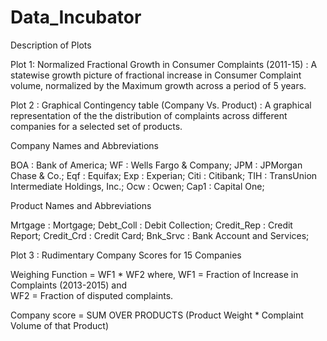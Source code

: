 # Data_Incubator
Description of Plots

Plot 1: Normalized Fractional Growth in Consumer Complaints (2011-15) : A statewise growth picture of fractional increase in Consumer Complaint volume, normalized by the Maximum growth across a period of 5 years.

Plot 2 : Graphical Contingency table (Company Vs. Product) : A graphical representation of the the distribution of complaints across different companies for a selected set of products. 

Company Names and Abbreviations

BOA : Bank of America; 
WF : Wells Fargo & Company; 
JPM : JPMorgan Chase & Co.; 
Eqf : Equifax; 
Exp : Experian; 
Citi : Citibank; 
TIH : TransUnion Intermediate Holdings, Inc.; 
Ocw : Ocwen; 
Cap1 : Capital One; 

Product Names and Abbreviations

Mrtgage : Mortgage; 
Debt_Coll : Debit Collection; 
Credit_Rep : Credit Report; 
Credit_Crd : Credit Card; 
Bnk_Srvc : Bank Account and Services; 

Plot 3 : Rudimentary Company Scores for 15 Companies 

Weighing Function = WF1 * WF2         where, 
WF1 = Fraction of Increase in Complaints (2013-2015)  and   
WF2 = Fraction of disputed complaints. 


Company score = SUM OVER PRODUCTS (Product Weight * Complaint Volume of that Product)


